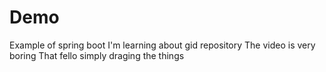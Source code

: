 # Demo
Example of spring boot
I'm learning about gid repository
The video is very boring
That fello simply draging the things
